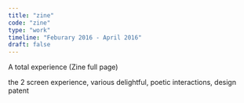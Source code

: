 ```yaml
---
title: "zine"
code: "zine"
type: "work"
timeline: "Feburary 2016 - April 2016"
draft: false
---
```


A total experience (Zine full page)

<!--more-->
the 2 screen experience, various delightful, poetic interactions, design patent